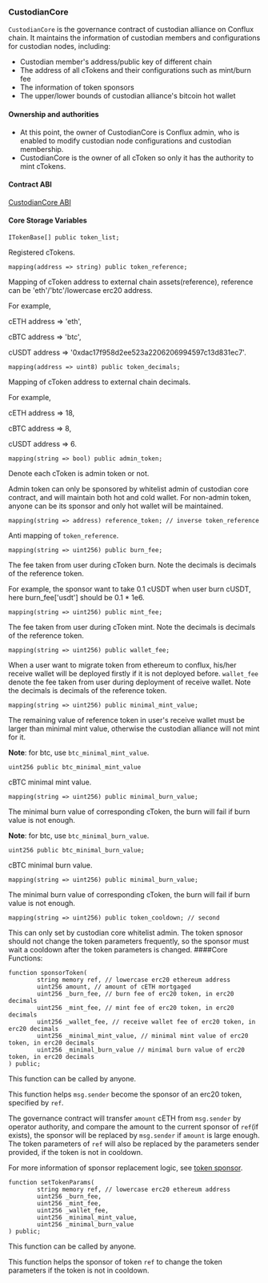 ### CustodianCore

`CustodianCore` is the governance contract of custodian 
alliance on Conflux chain. It maintains the information of custodian members and configurations for 
custodian nodes, including:
* Custodian member's address/public key of different chain
* The address of all cTokens and their configurations such as mint/burn fee
* The information of token sponsors
* The upper/lower bounds of custodian alliance's bitcoin hot wallet

#### Ownership and authorities
* At this point, the owner of CustodianCore is Conflux admin, who is enabled to modify 
custodian node configurations and custodian membership.
* CustodianCore is the owner of all cToken so only it has the authority to mint cTokens.

#### Contract ABI

[CustodianCore ABI](contracts/CustodianCoreABI.json)

#### Core Storage Variables
```solidity
ITokenBase[] public token_list;
```
Registered cTokens.
```solidity
mapping(address => string) public token_reference;
```
Mapping of cToken address to external chain assets(reference), reference can be 'eth'/'btc'/lowercase erc20 address.

For example, 

cETH address => 'eth',

cBTC address => 'btc', 

cUSDT address => '0xdac17f958d2ee523a2206206994597c13d831ec7'.
```solidity
mapping(address => uint8) public token_decimals;
```
Mapping of cToken address to external chain decimals.

For example, 

cETH address => 18,

cBTC address => 8, 

cUSDT address => 6.
```solidity
mapping(string => bool) public admin_token;
```
Denote each cToken is admin token or not.

Admin token can only be sponsored by whitelist admin of custodian core contract, and will maintain both 
hot and cold wallet. For non-admin token, anyone can be its sponsor and only hot wallet will be maintained.

```solidity
mapping(string => address) reference_token; // inverse token_reference
```
Anti mapping of `token_reference`.
```solidity
mapping(string => uint256) public burn_fee;
```
The fee taken from user during cToken burn. Note the decimals is decimals of the reference token.

For example, the sponsor want to take 0.1 cUSDT when user burn cUSDT, here burn_fee['usdt'] should be 0.1 * 1e6.
```solidity
mapping(string => uint256) public mint_fee;
```
The fee taken from user during cToken mint. Note the decimals is decimals of the reference token.
```solidity
mapping(string => uint256) public wallet_fee;
```
When a user want to migrate token from ethereum to conflux, his/her receive wallet will be 
deployed firstly if it is not deployed before. `wallet_fee` denote the fee taken from user during 
deployment of receive wallet. Note the decimals is decimals of the reference token.
```solidity
mapping(string => uint256) public minimal_mint_value;
```
The remaining value of reference token in user's receive wallet must be larger than minimal mint value, otherwise the custodian alliance will not mint for it.

**Note**: for btc, use `btc_minimal_mint_value`.
```solidity
uint256 public btc_minimal_mint_value
```
cBTC minimal mint value.
```solidity
mapping(string => uint256) public minimal_burn_value;
```
The minimal burn value of corresponding cToken, the burn will fail if burn value is not enough. 
 
**Note**: for btc, use `btc_minimal_burn_value`.
```solidity
uint256 public btc_minimal_burn_value;
```
cBTC minimal burn value.
```solidity
mapping(string => uint256) public minimal_burn_value;
```
The minimal burn value of corresponding cToken, the burn will fail if burn value is not enough. 
```solidity
mapping(string => uint256) public token_cooldown; // second
```
This can only set by custodian core whitelist admin. The token spnosor should not 
change the token parameters frequently, so the sponsor must wait a cooldown after 
the token parameters is changed.
####Core Functions: 
```solidity 
function sponsorToken(
        string memory ref, // lowercase erc20 ethereum address
        uint256 amount, // amount of cETH mortgaged
        uint256 _burn_fee, // burn fee of erc20 token, in erc20 decimals
        uint256 _mint_fee, // mint fee of erc20 token, in erc20 decimals
        uint256 _wallet_fee, // receive wallet fee of erc20 token, in erc20 decimals
        uint256 _minimal_mint_value, // minimal mint value of erc20 token, in erc20 decimals
        uint256 _minimal_burn_value // minimal burn value of erc20 token, in erc20 decimals
) public;
```
This function can be called by anyone.

This function helps `msg.sender` become the sponsor of an erc20 token, specified by `ref`.

The governance contract will transfer `amount` cETH from `msg.sender` by operator authority, and compare the 
amount to the current sponsor of `ref`(if exists), the sponsor will be replaced by `msg.sender` if `amount` is large enough.
The token parameters of `ref` will also be replaced by the parameters sender provided, if the token is not in cooldown. 

For more information of sponsor replacement logic, see [token sponsor](token_sponsor.md).
```solidity 
function setTokenParams(
        string memory ref, // lowercase erc20 ethereum address
        uint256 _burn_fee,
        uint256 _mint_fee,
        uint256 _wallet_fee,
        uint256 _minimal_mint_value,
        uint256 _minimal_burn_value
) public;
```
This function can be called by anyone.

This function helps the sponsor of token `ref` to change the token parameters if the token is not in cooldown.